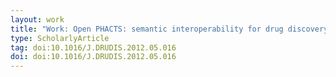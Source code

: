 ```yaml
---
layout: work
title: "Work: Open PHACTS: semantic interoperability for drug discovery"
type: ScholarlyArticle
tag: doi:10.1016/J.DRUDIS.2012.05.016
doi: doi:10.1016/J.DRUDIS.2012.05.016
---
```

